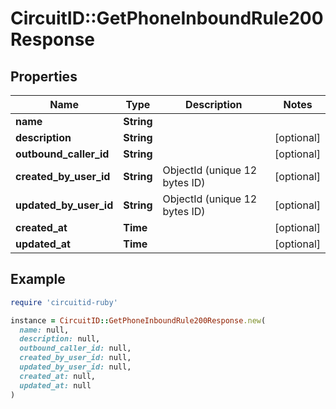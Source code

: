 # CircuitID::GetPhoneInboundRule200Response

## Properties

| Name | Type | Description | Notes |
| ---- | ---- | ----------- | ----- |
| **name** | **String** |  |  |
| **description** | **String** |  | [optional] |
| **outbound_caller_id** | **String** |  | [optional] |
| **created_by_user_id** | **String** | ObjectId (unique 12 bytes ID) | [optional] |
| **updated_by_user_id** | **String** | ObjectId (unique 12 bytes ID) | [optional] |
| **created_at** | **Time** |  | [optional] |
| **updated_at** | **Time** |  | [optional] |

## Example

```ruby
require 'circuitid-ruby'

instance = CircuitID::GetPhoneInboundRule200Response.new(
  name: null,
  description: null,
  outbound_caller_id: null,
  created_by_user_id: null,
  updated_by_user_id: null,
  created_at: null,
  updated_at: null
)
```

